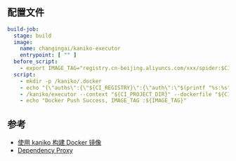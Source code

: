 ## 配置文件
```yaml
build-job:
  stage: build
  image:
    name: changingai/kaniko-executor
    entrypoint: [ "" ]
  before_script:
    - export IMAGE_TAG="registry.cn-beijing.aliyuncs.com/xxx/spider:$CI_COMMIT_SHORT_SHA"
  script:
    - mkdir -p /kaniko/.docker
    - echo "{\"auths\":{\"${CI_REGISTRY}\":{\"auth\":\"$(printf "%s:%s" "${CI_REGISTRY_USER}" "${CI_REGISTRY_PASSWORD}" | base64 | tr -d '\n')\"},\"registry.cn-beijing.aliyuncs.com\":{\"auth\":\"$(printf "%s:%s" username@qq.com password | base64 | tr -d '\n')\"}}}" > /kaniko/.docker/config.json
    - /kaniko/executor --context "${CI_PROJECT_DIR}" --dockerfile "${CI_PROJECT_DIR}/Dockerfile" --destination "${IMAGE_TAG}" --build-arg "CI_JOB_TOKEN=${CI_JOB_TOKEN}"
    - echo "Docker Push Success, IMAGE_TAG :${IMAGE_TAG}"
```
## 参考

- [使用 kaniko 构建 Docker 镜像](https://docs.gitlab.cn/jh/ci/docker/using_kaniko.html)
- [Dependency Proxy](https://docs.gitlab.cn/jh/user/packages/dependency_proxy/index.html#authenticate-within-cicd)